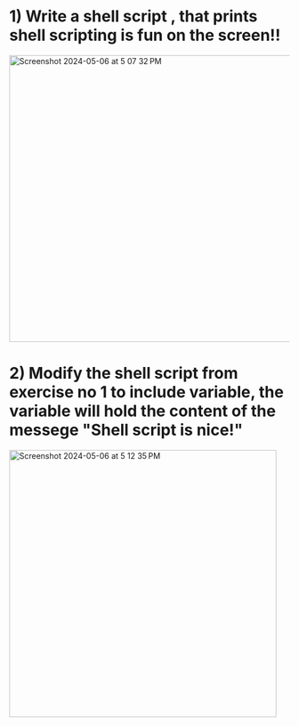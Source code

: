 # 1) Write a shell script , that prints shell scripting is fun on the screen!!
<img width="515" alt="Screenshot 2024-05-06 at 5 07 32 PM" src="https://github.com/meet-gagan/os_lab2/assets/142775367/466b39db-c1ac-47e6-954e-bd81743a0ac4">

# 2) Modify the shell script from exercise no 1 to include variable, the variable will hold the content of the messege "Shell script is nice!"
<img width="480" alt="Screenshot 2024-05-06 at 5 12 35 PM" src="https://github.com/meet-gagan/os_lab2/assets/142775367/1cdef007-3967-4837-836c-9d768076ab49">

